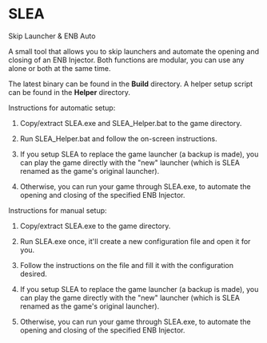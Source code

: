 # SLEA
Skip Launcher &amp; ENB Auto

A small tool that allows you to skip launchers and automate the opening and closing of an ENB Injector.
Both functions are modular, you can use any alone or both at the same time.

The latest binary can be found in the __Build__ directory.
A helper setup script can be found in the __Helper__ directory.

Instructions for automatic setup:

1)	Copy/extract SLEA.exe and SLEA_Helper.bat to the game directory.

2)	Run SLEA_Helper.bat and follow the on-screen instructions.

3)	If you setup SLEA to replace the game launcher (a backup is made), 
	you can play the game directly with the "new" launcher
	(which is SLEA renamed as the game's original launcher).

4)	Otherwise, you can run your game through SLEA.exe,
	to automate the opening and closing of the specified ENB Injector.


Instructions for manual setup:

1)	Copy/extract SLEA.exe to the game directory.

2)	Run SLEA.exe once, it'll create a new configuration file and open it for you.

3)	Follow the instructions on the file and fill it with the configuration desired.

3)	If you setup SLEA to replace the game launcher (a backup is made), 
	you can play the game directly with the "new" launcher
	(which is SLEA renamed as the game's original launcher).

4)	Otherwise, you can run your game through SLEA.exe,
	to automate the opening and closing of the specified ENB Injector.
